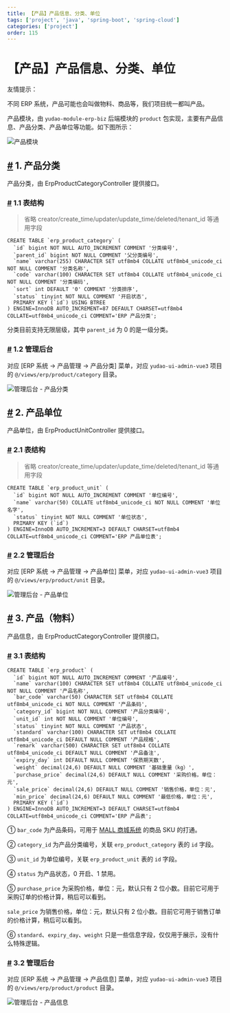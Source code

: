 ```yaml
---
title: 【产品】产品信息、分类、单位
tags: ['project', 'java', 'spring-boot', 'spring-cloud']
categories: ['project']
order: 115
---
```

# 【产品】产品信息、分类、单位

友情提示：

 不同 ERP 系统，产品可能也会叫做物料、商品等，我们项目统一都叫产品。

 产品模块，由 `yudao-module-erp-biz` 后端模块的 `product` 包实现，主要有产品信息、产品分类、产品单位等功能。如下图所示：

 ![产品模块](https://cloud.iocoder.cn/img/ERP%E6%89%8B%E5%86%8C/%E4%BA%A7%E5%93%81%E6%A8%A1%E5%9D%97/%E8%A1%A8%E5%85%B3%E7%B3%BB.png)

 ## [#](#_1-产品分类) 1. 产品分类

 产品分类，由 ErpProductCategoryController 提供接口。

 ### [#](#_1-1-表结构) 1.1 表结构

 
> 省略 creator/create\_time/updater/update\_time/deleted/tenant\_id 等通用字段

 
```
CREATE TABLE `erp_product_category` (
  `id` bigint NOT NULL AUTO_INCREMENT COMMENT '分类编号',
  `parent_id` bigint NOT NULL COMMENT '父分类编号',
  `name` varchar(255) CHARACTER SET utf8mb4 COLLATE utf8mb4_unicode_ci NOT NULL COMMENT '分类名称',
  `code` varchar(100) CHARACTER SET utf8mb4 COLLATE utf8mb4_unicode_ci NOT NULL COMMENT '分类编码',
  `sort` int DEFAULT '0' COMMENT '分类排序',
  `status` tinyint NOT NULL COMMENT '开启状态',
  PRIMARY KEY (`id`) USING BTREE
) ENGINE=InnoDB AUTO_INCREMENT=87 DEFAULT CHARSET=utf8mb4 COLLATE=utf8mb4_unicode_ci COMMENT='ERP 产品分类';

```
分类目前支持无限层级，其中 `parent_id` 为 0 的是一级分类。

 ### [#](#_1-2-管理后台) 1.2 管理后台

 对应 [ERP 系统 -> 产品管理 -> 产品分类] 菜单，对应 `yudao-ui-admin-vue3` 项目的 `@/views/erp/product/category` 目录。

 ![管理后台 - 产品分类](https://cloud.iocoder.cn/img/ERP%E6%89%8B%E5%86%8C/%E4%BA%A7%E5%93%81%E6%A8%A1%E5%9D%97/%E4%BA%A7%E5%93%81%E5%88%86%E7%B1%BB.png)

 ## [#](#_2-产品单位) 2. 产品单位

 产品单位，由 ErpProductUnitController 提供接口。

 ### [#](#_2-1-表结构) 2.1 表结构

 
> 省略 creator/create\_time/updater/update\_time/deleted/tenant\_id 等通用字段

 
```
CREATE TABLE `erp_product_unit` (
  `id` bigint NOT NULL AUTO_INCREMENT COMMENT '单位编号',
  `name` varchar(50) COLLATE utf8mb4_unicode_ci NOT NULL COMMENT '单位名字',
  `status` tinyint NOT NULL COMMENT '单位状态',
  PRIMARY KEY (`id`)
) ENGINE=InnoDB AUTO_INCREMENT=3 DEFAULT CHARSET=utf8mb4 COLLATE=utf8mb4_unicode_ci COMMENT='ERP 产品单位表';

```
### [#](#_2-2-管理后台) 2.2 管理后台

 对应 [ERP 系统 -> 产品管理 -> 产品单位] 菜单，对应 `yudao-ui-admin-vue3` 项目的 `@/views/erp/product/unit` 目录。

 ![管理后台 - 产品单位](https://cloud.iocoder.cn/img/ERP%E6%89%8B%E5%86%8C/%E4%BA%A7%E5%93%81%E6%A8%A1%E5%9D%97/%E4%BA%A7%E5%93%81%E5%8D%95%E4%BD%8D.png)

 ## [#](#_3-产品-物料) 3. 产品（物料）

 产品信息，由 ErpProductCategoryController 提供接口。

 ### [#](#_3-1-表结构) 3.1 表结构

 
```
CREATE TABLE `erp_product` (
  `id` bigint NOT NULL AUTO_INCREMENT COMMENT '产品编号',
  `name` varchar(100) CHARACTER SET utf8mb4 COLLATE utf8mb4_unicode_ci NOT NULL COMMENT '产品名称',
  `bar_code` varchar(50) CHARACTER SET utf8mb4 COLLATE utf8mb4_unicode_ci NOT NULL COMMENT '产品条码',
  `category_id` bigint NOT NULL COMMENT '产品分类编号',
  `unit_id` int NOT NULL COMMENT '单位编号',
  `status` tinyint NOT NULL COMMENT '产品状态',
  `standard` varchar(100) CHARACTER SET utf8mb4 COLLATE utf8mb4_unicode_ci DEFAULT NULL COMMENT '产品规格',
  `remark` varchar(500) CHARACTER SET utf8mb4 COLLATE utf8mb4_unicode_ci DEFAULT NULL COMMENT '产品备注',
  `expiry_day` int DEFAULT NULL COMMENT '保质期天数',
  `weight` decimal(24,6) DEFAULT NULL COMMENT '基础重量（kg）',
  `purchase_price` decimal(24,6) DEFAULT NULL COMMENT '采购价格，单位：元',
  `sale_price` decimal(24,6) DEFAULT NULL COMMENT '销售价格，单位：元',
  `min_price` decimal(24,6) DEFAULT NULL COMMENT '最低价格，单位：元',
  PRIMARY KEY (`id`)
) ENGINE=InnoDB AUTO_INCREMENT=3 DEFAULT CHARSET=utf8mb4 COLLATE=utf8mb4_unicode_ci COMMENT='ERP 产品表';

```
① `bar_code` 为产品条码，可用于 [MALL 商城系统](/mall-preview) 的商品 SKU 的打通。

 ② `category_id` 为产品分类编号，关联 `erp_product_category` 表的 `id` 字段。

 ③ `unit_id` 为单位编号，关联 `erp_product_unit` 表的 `id` 字段。

 ④ `status` 为产品状态，0 开启、1 禁用。

 ⑤ `purchase_price` 为采购价格，单位：元，默认只有 2 位小数。目前它可用于采购订单的价格计算，稍后可以看到。

 `sale_price` 为销售价格，单位：元，默认只有 2 位小数。目前它可用于销售订单的价格计算，稍后可以看到。

 ⑥ `standard`、`expiry_day`、`weight` 只是一些信息字段，仅仅用于展示，没有什么特殊逻辑。

 ### [#](#_3-2-管理后台) 3.2 管理后台

 对应 [ERP 系统 -> 产品管理 -> 产品信息] 菜单，对应 `yudao-ui-admin-vue3` 项目的 `@/views/erp/product/product` 目录。

 ![管理后台 - 产品信息](https://cloud.iocoder.cn/img/ERP%E6%89%8B%E5%86%8C/%E4%BA%A7%E5%93%81%E6%A8%A1%E5%9D%97/%E4%BA%A7%E5%93%81%E4%BF%A1%E6%81%AF.png)


